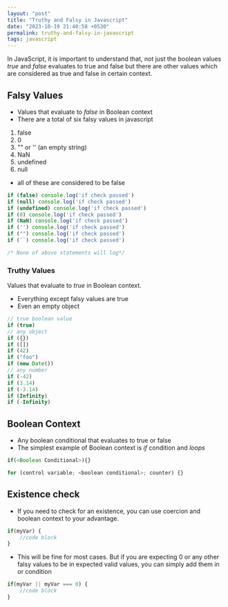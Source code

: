 ```yaml
---
layout: "post"
title: "Truthy and Falsy in Javascript"
date: "2023-10-19 21:40:58 +0530"
permalink: truthy-and-falsy-in-javascript
tags: javascript
---
```


In JavaScript, it is important to understand that, not just the boolean values _true_ and _false_ evaluates to true and false but there are other values which are considered as true and false in certain context.

## Falsy Values

- Values that evaluate to _false_ in Boolean context
- There are a total of six falsy values in javascript

1. false
2. 0
3. "" or '' (an empty string)
4. NaN
5. undefined
6. null

- all of these are considered to be false

```javascript
if (false) console.log('if check passed')
if (null) console.log('if check passed')
if (undefined) console.log('if check passed')
if (0) console.log('if check passed')
if (NaN) console.log('if check passed')
if ('') console.log('if check passed')
if ("") console.log('if check passed')
if (``) console.log('if check passed')

/* None of above statements will log*/
```

### Truthy Values

Values that evaluate to _true_ in Boolean context.

- Everything except falsy values are true
- Even an empty object

```javascript
// true boolean value
if (true)
// any object
if ({})
if ([])
if (42)
if ("foo")
if (new Date())
// any number
if (-42)
if (3.14)
if (-3.14)
if (Infinity)
if (-Infinity)
```

## Boolean Context

- Any boolean conditional that evaluates to true or false
- The simplest example of Boolean context is _if_ condition and _loops_

```javascript
if(<Boolean Conditional>){}

for (control variable; <boolean conditional>; counter) {}
```

## Existence check

- If you need to check for an existence, you can use coercion and boolean context to your advantage.

```javascript
if(myVar) {
    //code block
}
```

- This will be fine for most cases. But if you are expecting 0 or any other falsy values to be in expected valid values, you can simply add them in or condition

```javascript
if(myVar || myVar === 0) {
    //code block
}
```